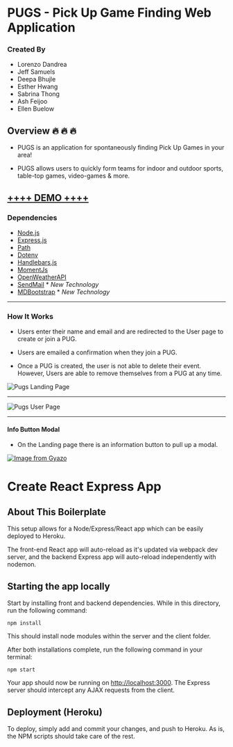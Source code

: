 # PUGS - Pick Up Game Finding Web Application

### Created By

  * Lorenzo Dandrea
  * Jeff Samuels
  * Deepa Bhujle
  * Esther Hwang
  * Sabrina Thong
  * Ash Feijoo
  * Ellen Buelow

## Overview :fire: :fire: :fire:

* PUGS is an application for spontaneously finding Pick Up Games in your area!

* PUGS allows users to quickly form teams for indoor and outdoor sports, table-top games, video-games & more.

## **<a href="https://stark-reef-81765.herokuapp.com/" target="_blank">++++ DEMO ++++</a>**

### Dependencies

* [Node.js](https://nodejs.org/en/)
* [Express.js](https://expressjs.com/)
* [Path](https://github.com/mtrpcic/pathjs)
* [Dotenv](https://www.npmjs.com/package/dotenv)
* [Handlebars.js](https://www.npmjs.com/package/express-handlebars)
* [MomentJs](https://momentjs.com/docs/#/plugins)
* [OpenWeatherAPI](https://openweathermap.org/api)
* [SendMail](https://www.npmjs.com/package/sendmail) * _New Technology_
* [MDBootstrap](https://mdbootstrap.com/) * _New Technology_

***

### How It Works

* Users enter their name and email and are redirected to the User page to create or join a PUG.

* Users are emailed a confirmation when they join a PUG.

* Once a PUG is created, the user is not able to delete their event. However, Users are able to remove themselves from a PUG at any time.


![Pugs Landing Page](https://i.gyazo.com/8cfc11cecaf41b12722fe5813cc3d90b.jpg)

***

![Pugs User Page](https://i.gyazo.com/2d7822b2dae971733964e7e0c82f8b10.jpg)

***

#### Info Button Modal

* On the Landing page there is an information button to pull up a modal.

[![Image from Gyazo](https://i.gyazo.com/ca17ffb8ea45c6fea1192ec9be363f01.gif)](https://gyazo.com/ca17ffb8ea45c6fea1192ec9be363f01)












# Create React Express App

## About This Boilerplate

This setup allows for a Node/Express/React app which can be easily deployed to Heroku.

The front-end React app will auto-reload as it's updated via webpack dev server, and the backend Express app will auto-reload independently with nodemon.

## Starting the app locally

Start by installing front and backend dependencies. While in this directory, run the following command:

```
npm install
```

This should install node modules within the server and the client folder.

After both installations complete, run the following command in your terminal:

```
npm start
```

Your app should now be running on <http://localhost:3000>. The Express server should intercept any AJAX requests from the client.

## Deployment (Heroku)

To deploy, simply add and commit your changes, and push to Heroku. As is, the NPM scripts should take care of the rest.

